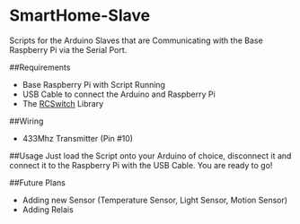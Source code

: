 # SmartHome-Slave
Scripts for the Arduino Slaves that are Communicating with the Base Raspberry Pi via the Serial Port.

##Requirements
- Base Raspberry Pi with Script Running
- USB Cable to connect the Arduino and Raspberry Pi
- The [RCSwitch](https://github.com/sui77/rc-switch) Library

##Wiring
- 433Mhz Transmitter (Pin \#10) 

##Usage
Just load the Script onto your Arduino of choice, disconnect it and connect it to the Raspberry Pi with the USB Cable. You are ready to go!

##Future Plans
- Adding new Sensor (Temperature Sensor, Light Sensor, Motion Sensor)
- Adding Relais
